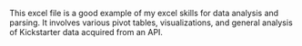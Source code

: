 This excel file is a good example of my excel skills for data analysis and parsing. It involves various pivot tables, visualizations, and general analysis of Kickstarter data acquired from an API.
